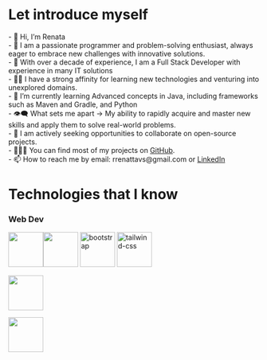 <h1>Let introduce myself</h1>
- 👋 Hi, I’m Renata</br>
- 🚀 I am a passionate programmer and problem-solving enthusiast, always eager to embrace new challenges with innovative solutions.</br>
- 👀 With over a decade of experience, I am a Full Stack Developer with experience in many IT solutions</br>
- 👨‍💻 I have a strong affinity for learning new technologies and venturing into unexplored domains.</br>
- 🌱 I’m currently learning Advanced concepts in Java, including frameworks such as Maven and Gradle, and Python</br>
- 👁‍🗨 What sets me apart → My ability to rapidly acquire and master new skills and apply them to solve real-world problems.</br>
- 👯 I am actively seeking opportunities to collaborate on open-source projects.</br>
- 👨🏻‍💻 You can find most of my projects on <a href="https://github.com/rrenattavs" title="GitHub Profile">GitHub</a>.</br>
- 📫 How to reach me by email: rrenattavs@gmail.com or <a href="https://www.linkedin.com/in/rvieiras/" title="LinkedIn">LinkedIn</a></br>

<div>
<h1>Technologies that I know </h1>
<h3>Web Dev</h3>
 <p>
<a href="https://www.w3schools.com/html/"><img height = "70" src = "https://user-images.githubusercontent.com/25181517/192158954-f88b5814-d510-4564-b285-dff7d6400dad.png"></a><a href="https://www.w3schools.com/css/"><img height = "70" src = "https://user-images.githubusercontent.com/25181517/183898674-75a4a1b1-f960-4ea9-abcb-637170a00a75.png"></a>
  <a href="https://getbootstrap.com/"><img height = "70" alt="bootstrap" src = "https://user-images.githubusercontent.com/25181517/183898054-b3d693d4-dafb-4808-a509-bab54cf5de34.png"></a>
 <a href="https://www.w3schools.com/css/"><img height = "70" alt = "tailwind-css" src = "https://user-images.githubusercontent.com/25181517/202896760-337261ed-ee92-4979-84c4-d4b829c7355d.png"></a>

<a href="https://www.w3schools.com/css/"><img height = "70" src = "https://user-images.githubusercontent.com/25181517/192158954-f88b5814-d510-4564-b285-dff7d6400dad.png"></a>

<a href="https://www.w3schools.com/css/"><img height = "70" src = "https://user-images.githubusercontent.com/25181517/192158954-f88b5814-d510-4564-b285-dff7d6400dad.png"></a>
</p>
</div>


<!---
rrenattavs/rrenattavs is a ✨ special ✨ repository because its `README.md` (this file) appears on your GitHub profile.
You can click the Preview link to take a look at your changes.
--->


